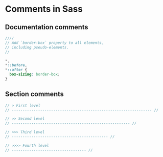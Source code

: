 # Comments in Sass

## Documentation comments

```scss
////
// Add `border-box` property to all elements,
// including pseudo-elements.
//

*,
*::before,
*::after {
  box-sizing: border-box;
}
```

## Section comments

```scss
// > First level
// ---------------------------------------------------------------- //

// >> Second level
// ------------------------------------------------------ //

// >>> Third level
// -------------------------------------------- //

// >>>> Fourth level
// ---------------------------------- //
```
